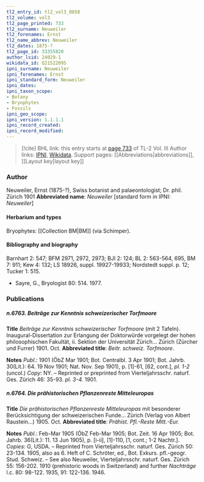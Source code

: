 ```yaml
---
tl2_entry_id: tl2_vol3_0858
tl2_volume: vol3
tl2_page_printed: 733
tl2_surname: Neuweiler
tl2_forenames: Ernst
tl2_name_abbrev: Neuweiler
tl2_dates: 1875-?
tl2_page_id: 33355820
author_lsid: 24029-1
wikidata_id: Q21522095
ipni_surname: Neuweiler
ipni_forenames: Ernst
ipni_standard_form: Neuweiler
ipni_dates: 
ipni_taxon_scope: 
- Botany
- Bryophytes
- Fossils
ipni_geo_scope: 
ipni_version: 1.1.1.1
ipni_record_created: 
ipni_record_modified:
---
```


> [!cite] BHL link: this entry starts at [page 733](https://www.biodiversitylibrary.org/page/33355820) of TL-2 Vol. III
> Author links: [IPNI](https://www.ipni.org/a/24029-1), [Wikidata](https://www.wikidata.org/wiki/Q21522095). Support pages: [[Abbreviations|abbreviations]], [[Layout key|layout key]]

### Author

Neuweiler, Ernst (1875-?), Swiss botanist and palaeontologist; Dr. phil. Zürich 1901 
**Abbreviated name**: *Neuweiler* \[standard form in IPNI: *Neuweiler*\]

#### Herbarium and types

Bryophytes: [[Collection BM|BM]] (via Schimper).

#### Bibliography and biography

Barnhart 2: 547; BFM 2971, 2972, 2973; BJI 2: 124; BL 2: 563-564, 695, BM 7: 911; Kew 4: 132; LS 18926, suppl. 19927-19933; Nordstedt suppl. p. 12; Tucker 1: 515.
- Sayre, G., Bryologist 80: 514. 1977.

### Publications

##### n.6763. Beiträge zur Kenntnis schweizerischer Torfmoore

**Title**
*Beiträge zur Kenntnis schweizerischer Torfmoore* (mit 2 Tafeln). Inaugural-Dissertation zur Erlangung der Doktorwürde vorgelegt der hohen philosophischen Fakultät, ii. Sektion der Universität Zürich... Zürich (Zürcher und Furrer) 1901. Oct.
**Abbreviated title**: *Beitr. schweiz. Torfmoore*.

**Notes**
*Publ*.: 1901 (ÖbZ Mar 1901; Bot. Centralbl. 3 Apr 1901; Bot. Jahrb. 30(Lit.): 64. 19 Nov 1901; Nat. Nov. Sep 1901), p. \[1\]-61, \[62, cont.\], *pl. 1-2* (uncol.) *Copy*: NY. – Reprinted or preprinted from Vierteljahrsschr. naturf. Ges. Zürich 46: 35-93. *pl. 3-4.* 1901.

##### n.6764. Die prähistorischen Pflanzenreste Mitteleuropas

**Title**
*Die prähistorischen Pflanzenreste Mitteleuropas* mit besonderer Berücksichtigung der schweizerischen Funde... Zürich (Verlag von Albert Raustein...) 1905. Oct.
**Abbreviated title**: *Prähist. Pfl.-Reste Mitt.-Eur.*

**Notes**
*Publ*.: Feb-Mar 1905 (ÖbZ Feb-Mar 1905; Bot. Zeit. 16 Apr 1905; Bot. Jahrb. 36(Lit.): 11. 13 Jun 1905), p. \[i-ii\], \[1\]-110, \[1, cont.; 1-2 Nachtr.\]. *Copies*: G, USDA. – Reprinted from Vierteljahrsschr. naturf. Ges. Zürich 50: 23-134. 1905, also as 6. Heft of C. Schröter, ed., Bot. Exkurs. pfl.-geogr. Stud. Schweiz. – See also Neuweiler, Vierteljahrsschr. naturf. Ges. Zürich 55: 156-202. 1910 (prehistoric woods in Switzerland) and further *Nachträge* l.c. 80: 98-122. 1935, 91: 122-136. 1946.

